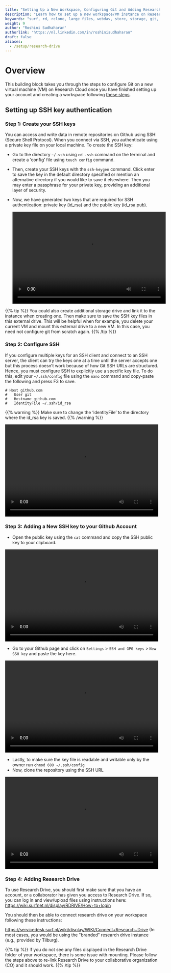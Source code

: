 ```yaml
---
title: "Setting Up a New Workspace, Configuring Git and Adding Research Drive on Research Cloud"
description: "Learn how to set up a new workspace/VM instance on Research Cloud and configure Git on the instance."
keywords: "surf, rd, rclone, large files, webdav, store, storage, git, configure"
weight: 9
author: "Roshini Sudhaharan"
authorlink: "https://nl.linkedin.com/in/roshinisudhaharan"
draft: false
aliases:
  - /setup/research-drive
---
```


# Overview

This building block takes you through the steps to configure Git on a new virtual machine (VM) on Research Cloud once you have finished setting up your account and creating a workspace following [these steps](https://tilburgsciencehub.com/topics/automation/replicability/cloud-computing/getting-started-research-cloud/).

## Setting up SSH key authentication

### Step 1: Create your SSH keys

You can access and write data in remote repositories on Github using SSH (Secure Shell Protocol). When you connect via SSH, you authenticate using a private key file on your local machine. To create the SSH key:

- Go to the directory `~/.ssh` using `cd .ssh` command on the terminal and create a ‘config’ file using `touch config` command.
- Then, create your SSH keys with the `ssh-keygen` command. Click enter to save the key in the default directory specified or mention an alternative directory if you would like to save it elsewhere. Then you may enter a passphrase for your private key, providing an additional layer of security.
- Now, we have generated two keys that are required for SSH authentication: private key (id_rsa) and the public key (id_rsa.pub).

  <video width="500" height="300" controls>
    <source src="../images/ssh-keygen.mov" type="video/mp4">
  </video>

{{% tip %}}
You could also create additional storage drive and link it to the instance when creating one. Then make sure to save the SSH key files in this external drive. This will be helpful when for example, you delete your current VM and mount this external drive to a new VM. In this case, you need not configure git from scratch again.
{{% /tip %}}

### Step 2: Configure SSH

If you configure multiple keys for an SSH client and connect to an SSH server, the client can try the keys one at a time until the server accepts one but this process doesn’t work because of how Git SSH URLs are structured. Hence, you must configure SSH to explicitly use a specific key file. To do this, edit your `~/.ssh/config` file using the `nano` command and copy-paste the following and press F3 to save.

```
# Host github.com
#   User git
#   Hostname github.com
#   IdentityFile ~/.ssh/id_rsa
```

{{% warning %}}
Make sure to change the ‘IdentityFile’ to the directory where the id_rsa key is saved.
{{% /warning %}}

<video width="500" height="300" controls>
  <source src="../images/nano.mov" type="video/mp4">
</video>

### Step 3: Adding a New SSH key to your Github Account

- Open the public key using the `cat` command and copy the SSH public key to your clipboard.

<video width="500" height="300" controls>
  <source src="../images/copy-paste-key.mov" type="video/mp4">
</video>

- Go to your Github page and click on `Settings` > `SSH and GPG keys` > `New SSH key` and paste the key here.

<video width="500" height="300" controls>
  <source src="../images/config-key-on-git.mov" type="video/mp4">
</video>

- Lastly, to make sure the key file is readable and writable only by the owner run `chmod 600 ~/.ssh/config`
- Now, clone the repository using the SSH URL

<video width="500" height="300" controls>
  <source src="../images/git clone.mov" type="video/mp4">
</video>

### Step 4: Adding Research Drive

To use Research Drive, you should first make sure that you have an account, or a collaborator has given you access to Research Drive. If so, you can log in and view/upload files using instructions here: https://wiki.surfnet.nl/display/RDRIVE/How+to+login

You should then be able to connect research drive on your workspace following these instructions:

https://servicedesk.surf.nl/wiki/display/WIKI/Connect+Research+Drive (In most cases, you would be using the "branded" research drive instance (e.g., provided by Tilburg).

{{% tip %}}
If you do not see any files displayed in the Research Drive folder of your workspace, there is some issue with mounting. Please follow the steps above to re-link Research Drive to your collaborative organization (CO) and it should work.
{{% /tip %}}
